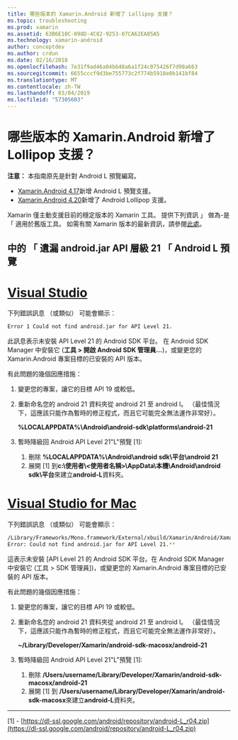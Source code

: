 ```yaml
---
title: 哪些版本的 Xamarin.Android 新增了 Lollipop 支援？
ms.topic: troubleshooting
ms.prod: xamarin
ms.assetid: 63B6E10C-098D-4C82-9253-07CA62EA85A5
ms.technology: xamarin-android
author: conceptdev
ms.author: crdun
ms.date: 02/16/2018
ms.openlocfilehash: 7e31f9ad46a04b648a6a1f24c075426f7d98a663
ms.sourcegitcommit: 6655cccf9d3be755773c2f774b5918e0b141bf84
ms.translationtype: MT
ms.contentlocale: zh-TW
ms.lasthandoff: 03/04/2019
ms.locfileid: "57305603"
---
```

# <a name="what-version-of-xamarinandroid-added-lollipop-support"></a>哪些版本的 Xamarin.Android 新增了 Lollipop 支援？

**注意：** 本指南原先是針對 Android L 預覽編寫。

-   [Xamarin.Android 4.17](https://developer.xamarin.com/releases/android/xamarin.android_4/xamarin.android_4.17/)新增 Android L 預覽支援。
-   [Xamarin.Android 4.20](https://developer.xamarin.com/releases/android/xamarin.android_4/xamarin.android_4.20/)新增了 Android Lollipop 支援。

Xamarin 僅主動支援目前的穩定版本的 Xamarin 工具。 提供下列資訊 」 做為-是 「 適用於舊版工具。 如需有關 Xamarin 版本的最新資訊，請參閱[此處](http://releases.xamarin.com/)。

## <a name="missing-androidjar-for-api-level-21-in-android-l-preview"></a>中的 「 遺漏 android.jar API 層級 21 「 Android L 預覽

# <a name="visual-studiotabwindows"></a>[Visual Studio](#tab/windows)

下列錯誤訊息 （或類似） 可能會顯示：

```cmd
Error 1 Could not find android.jar for API Level 21.
```

此訊息表示未安裝 API Level 21 的 Android SDK 平台。 在 Android SDK Manager 中安裝它 (**工具 > 開啟 Android SDK 管理員...**)，或變更您的 Xamarin.Android 專案目標的已安裝的 API 版本。

有此問題的幾個因應措施：

1. 變更您的專案，讓它的目標 API 19 或較低。

2. 重新命名您的 android 21 資料夾從 android 21 至 android l。 （最佳情況下，這應該只能作為暫時的修正程式，而且它可能完全無法運作非常好）。

   **%LOCALAPPDATA%\\Android\\android-sdk\\platforms\\android-21**

3. 暫時降級回 Android API Level 21"L"預覽 [1]:

    1.  刪除 **%LOCALAPPDATA%\\Android\\android sdk\\平台\\android 21** 
    2.  展開 [1] 到**c:\\使用者\\&lt;使用者名稱&gt;\\AppData\\本機\\Android\\android sdk\\平台**來建立**android-L**資料夾。

# <a name="visual-studio-for-mactabmacos"></a>[Visual Studio for Mac](#tab/macos)

下列錯誤訊息 （或類似） 可能會顯示：

```bash
/Library/Frameworks/Mono.framework/External/xbuild/Xamarin/Android/Xamarin.Android.Common.targets: 
Error: Could not find android.jar for API Level 21.**
```

這表示未安裝 [API Level 21 的 Android SDK 平台。在 Android SDK Manager 中安裝它 (工具 > SDK 管理員])，或變更您的 Xamarin.Android 專案目標的已安裝的 API 版本。

有此問題的幾個因應措施：

1. 變更您的專案，讓它的目標 API 19 或較低。

2. 重新命名您的 android 21 資料夾從 android 21 至 android l。 （最佳情況下，這應該只能作為暫時的修正程式，而且它可能完全無法運作非常好）。

   **~/Library/Developer/Xamarin/android-sdk-macosx/android-21**

3. 暫時降級回 Android API Level 21"L"預覽 [1]:

    1.  刪除 **/Users/username/Library/Developer/Xamarin/android-sdk-macosx/android-21**
    2.  展開 [1] 到 **/Users/username/Library/Developer/Xamarin/android-sdk-macosx**來建立**android-L**資料夾。

-----


[1] - [https://dl-ssl.google.com/android/repository/android-L_r04.zip](https://dl-ssl.google.com/android/repository/android-L_r04.zip)
